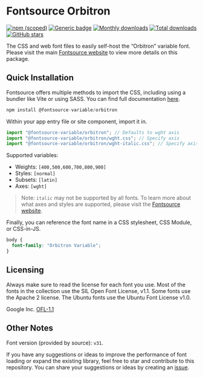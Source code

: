 # Fontsource Orbitron

[![npm (scoped)](https://img.shields.io/npm/v/@fontsource-variable/orbitron?color=brightgreen)](https://www.npmjs.com/package/@fontsource-variable/orbitron) [![Generic badge](https://img.shields.io/badge/fontsource-passing-brightgreen)](https://github.com/fontsource/fontsource) [![Monthly downloads](https://badgen.net/npm/dm/@fontsource-variable/orbitron)](https://github.com/fontsource/fontsource) [![Total downloads](https://badgen.net/npm/dt/@fontsource-variable/orbitron)](https://github.com/fontsource/fontsource) [![GitHub stars](https://img.shields.io/github/stars/fontsource/fontsource.svg?style=social&label=Star)](https://github.com/fontsource/fontsource/stargazers)

The CSS and web font files to easily self-host the “Orbitron” variable font. Please visit the main [Fontsource website](https://fontsource.org/fonts/orbitron) to view more details on this package.

## Quick Installation

Fontsource offers multiple methods to import the CSS, including using a bundler like Vite or using SASS. You can find full documentation [here](https://fontsource.org/docs/getting-started/introduction).

```javascript
npm install @fontsource-variable/orbitron
```

Within your app entry file or site component, import it in.

```javascript
import "@fontsource-variable/orbitron"; // Defaults to wght axis
import "@fontsource-variable/orbitron/wght.css"; // Specify axis
import "@fontsource-variable/orbitron/wght-italic.css"; // Specify axis and style
```

Supported variables:
- Weights: `[400,500,600,700,800,900]`
- Styles: `[normal]`
- Subsets: `[latin]`
- Axes: `[wght]`

> Note: `italic` may not be supported by all fonts. To learn more about what axes and styles are supported, please visit the [Fontsource website](https://fontsource.org/fonts/orbitron).

Finally, you can reference the font name in a CSS stylesheet, CSS Module, or CSS-in-JS.

```css
body {
  font-family: "Orbitron Variable";
}
```

## Licensing
Always make sure to read the license for each font you use. Most of the fonts in the collection use the SIL Open Font License, v1.1. Some fonts use the Apache 2 license. The Ubuntu fonts use the Ubuntu Font License v1.0.

Google Inc.
[OFL-1.1](http://scripts.sil.org/OFL)

## Other Notes
Font version (provided by source): `v31`.

If you have any suggestions or ideas to improve the performance of font loading or expand the existing library, feel free to star and contribute to this repository. You can share your suggestions or ideas by creating an [issue](https://github.com/fontsource/fontsource/issues).